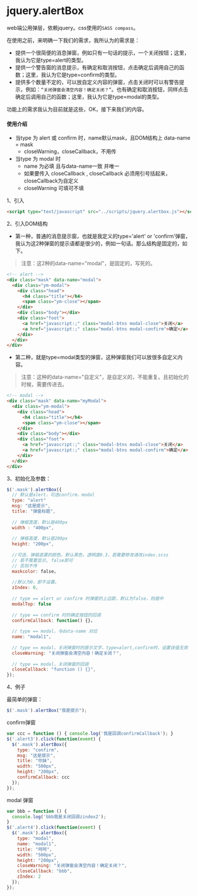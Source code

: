 # jquery.alertBox
web端公用弹层，依赖jquery。css使用的`SASS compass`。

在使用之前，来明确一下我们的需求，我所认为的需求是：
  - 提供一个很简便的消息弹窗，例如只有一句话的提示，一个关闭按钮；这里，我认为它是type=alert的类型。
  - 提供一个警告窗的消息提示，有确定和取消按钮，点击确定后调用自己的函数；这里，我认为它是type=confirm的类型。
  - 提供多个数量不定的，可以放自定义内容的弹窗，点击关闭时可以有警告提示，例如：`“关闭弹窗会清空内容！确定关闭？”`。也有确定和取消按钮，同样点击确定后调用自己的函数；这里，我认为它是type=modal的类型。
  
功能上的需求我认为目前就是这些，OK，接下来我们的内容。 

#### 使用介绍

- 当type 为 alert 或 confirm 时，name默认mask，且DOM结构上 data-name = mask
  - closeWarning，closeCallback，不用传
- 当type 为 modal 时
  - name 为必填 且与data-name一致 并唯一
  - 如果要传入 closeCallback , closeCallback 必须用引号括起来，closeCallback为自定义
  - closeWarning 可填可不填

1、引入
  ```html
  <script type="text/javascript" src="../scripts/jquery.alertbox.js"></script> 
  ```

2、引入DOM结构

- 第一种，普通的消息提示窗，也就是我定义的type='alert' or 'confirm'弹窗，我认为这2种弹窗的提示语都是很少的，例如一句话。那么结构是固定的，如下。

> 注意：这2种的data-name="modal"，是固定的，写死的。

```html
<!-- alert -->
<div class="mask" data-name="modal">
  <div class="ym-modal">
    <div class="head">
      <h4 class="title"></h4>
      <span class="ym-close"></span>
    </div>
    <div class="body"></div>
    <div class="foot">
      <a href="javascript:;" class="modal-btns modal-close">关闭</a>
      <a href="javascript:;" class="modal-btns modal-confirm">确定</a>
    </div>  
  </div>
</div>
```

- 第二种，就是type=modal类型的弹窗，这种弹窗我们可以放很多自定义内容。

> 注意：这种的data-name="自定义"，是自定义的，不能重复。且初始化的时候，需要传进去。

```html
<!-- modal -->
<div class="mask" data-name="myModal">
  <div class="ym-modal">
    <div class="head">
      <h4 class="title"></h4>
      <span class="ym-close"></span>
    </div>
    <div class="body"></div>
    <div class="foot">
      <a href="javascript:;" class="modal-btns modal-close">关闭</a>
      <a href="javascript:;" class="modal-btns modal-confirm">确定</a>
    </div>  
  </div>
</div>
```

3、初始化及参数：

```js
$('.mask').alertBox({
  // 默认是alert，可选confirm，modal
  type: "alert" 
  msg: "这是提示",
  title: "弹窗标题",
  
  // 弹框宽度，默认是400px
  width : "400px",  
  
  // 弹框高度，默认是200px
  height: "200px", 
  
  //可选，弹框遮罩的颜色，默认黑色，透明度0.3，若需要修改请改index.scss
  // 若不需要显示, false即可
  // 否则不传
  maskcolor: false，
  
  //默认为0，即不设置。
  zIndex: 0,
  
  // type == alert or confirm 时弹窗的上边距，默认为false，则居中
  modalTop: false
  
  // type == confirm 时的确定按钮的回调
  confirmCallback: function() {}，
  
  // type == modal，与data-name 对应
  name: "modal1",
  
  // type == modal，关闭弹窗时的提示文字，type=alert,confirm时，设置该值无效
  closeWarning: "关闭弹窗会清空内容！确定关闭？",
  
  // type == modal，关闭弹窗的回调
  closeCallback: "function () {}",
});
```

4、例子

  最简单的弹窗：
  ```js
  $('.mask').alertBox("我是提示");
  ```
  
  confirm弹窗
  
  ```js
  var ccc = function () { console.log('我是回调confirmCallback'); }
  $('.alert3').click(function(event) {
    $('.mask').alertBox({
      type: "confirm",
      msg: "这是提示",
      title: "你妹",
      width: "500px",
      height: "200px",
      confirmCallback: ccc
    });
  });
  ```
  
  modal 弹窗
  ```js
  var bbb = function () { 
    console.log('bbb我是关闭回调zindex2'); 
  }
  $('.alert4').click(function(event) {
    $('.mask').alertBox({
      type: "modal",
      name: "modal1",
      title: "呵呵",
      width: "500px",
      height: "200px",
      closeWarning: "关闭弹窗会清空内容！确定关闭？",
      closeCallback: "bbb",
      zIndex: 2
    });
  });
  ```
